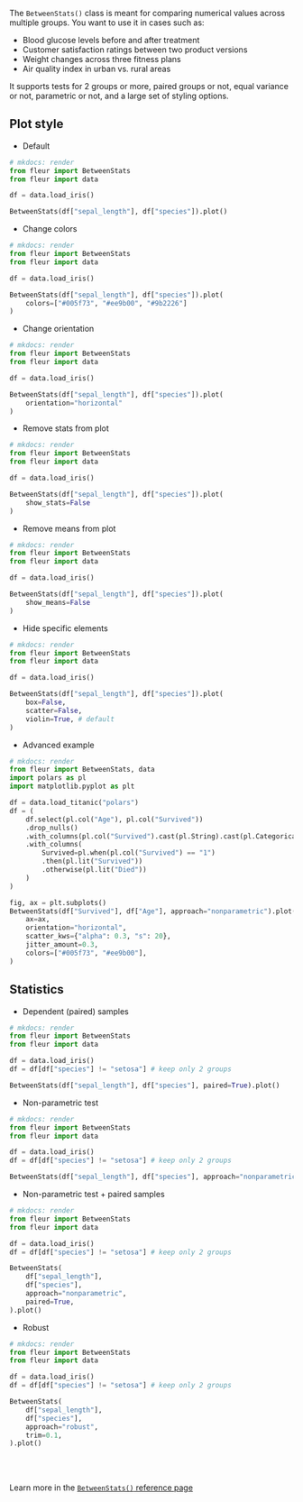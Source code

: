 The `BetweenStats()` class is meant for comparing numerical values across multiple groups. You want to use it in cases such as:

- Blood glucose levels before and after treatment
- Customer satisfaction ratings between two product versions
- Weight changes across three fitness plans
- Air quality index in urban vs. rural areas

It supports tests for 2 groups or more, paired groups or not, equal variance or not, parametric or not, and a large set of styling options.

## Plot style

- Default

```py
# mkdocs: render
from fleur import BetweenStats
from fleur import data

df = data.load_iris()

BetweenStats(df["sepal_length"], df["species"]).plot()
```

- Change colors

```py hl_lines="8"
# mkdocs: render
from fleur import BetweenStats
from fleur import data

df = data.load_iris()

BetweenStats(df["sepal_length"], df["species"]).plot(
    colors=["#005f73", "#ee9b00", "#9b2226"]
)
```

- Change orientation

```py hl_lines="8"
# mkdocs: render
from fleur import BetweenStats
from fleur import data

df = data.load_iris()

BetweenStats(df["sepal_length"], df["species"]).plot(
    orientation="horizontal"
)
```

- Remove stats from plot

```py hl_lines="8"
# mkdocs: render
from fleur import BetweenStats
from fleur import data

df = data.load_iris()

BetweenStats(df["sepal_length"], df["species"]).plot(
    show_stats=False
)
```

- Remove means from plot

```py hl_lines="8"
# mkdocs: render
from fleur import BetweenStats
from fleur import data

df = data.load_iris()

BetweenStats(df["sepal_length"], df["species"]).plot(
    show_means=False
)
```

- Hide specific elements

```py hl_lines="8 9 10"
# mkdocs: render
from fleur import BetweenStats
from fleur import data

df = data.load_iris()

BetweenStats(df["sepal_length"], df["species"]).plot(
    box=False,
    scatter=False,
    violin=True, # default
)
```

- Advanced example

```python
# mkdocs: render
from fleur import BetweenStats, data
import polars as pl
import matplotlib.pyplot as plt

df = data.load_titanic("polars")
df = (
    df.select(pl.col("Age"), pl.col("Survived"))
    .drop_nulls()
    .with_columns(pl.col("Survived").cast(pl.String).cast(pl.Categorical))
    .with_columns(
        Survived=pl.when(pl.col("Survived") == "1")
        .then(pl.lit("Survived"))
        .otherwise(pl.lit("Died"))
    )
)

fig, ax = plt.subplots()
BetweenStats(df["Survived"], df["Age"], approach="nonparametric").plot(
    ax=ax,
    orientation="horizontal",
    scatter_kws={"alpha": 0.3, "s": 20},
    jitter_amount=0.3,
    colors=["#005f73", "#ee9b00"],
)
```

## Statistics

- Dependent (paired) samples

```py
# mkdocs: render
from fleur import BetweenStats
from fleur import data

df = data.load_iris()
df = df[df["species"] != "setosa"] # keep only 2 groups

BetweenStats(df["sepal_length"], df["species"], paired=True).plot()
```

- Non-parametric test

```py
# mkdocs: render
from fleur import BetweenStats
from fleur import data

df = data.load_iris()
df = df[df["species"] != "setosa"] # keep only 2 groups

BetweenStats(df["sepal_length"], df["species"], approach="nonparametric").plot()
```

- Non-parametric test + paired samples

```py hl_lines="11 12"
# mkdocs: render
from fleur import BetweenStats
from fleur import data

df = data.load_iris()
df = df[df["species"] != "setosa"] # keep only 2 groups

BetweenStats(
    df["sepal_length"],
    df["species"],
    approach="nonparametric",
    paired=True,
).plot()
```

- Robust

```py hl_lines="11 12"
# mkdocs: render
from fleur import BetweenStats
from fleur import data

df = data.load_iris()
df = df[df["species"] != "setosa"] # keep only 2 groups

BetweenStats(
    df["sepal_length"],
    df["species"],
    approach="robust",
    trim=0.1,
).plot()
```

<br><br>

Learn more in the [`BetweenStats()` reference page](../../reference/betweenstats)
